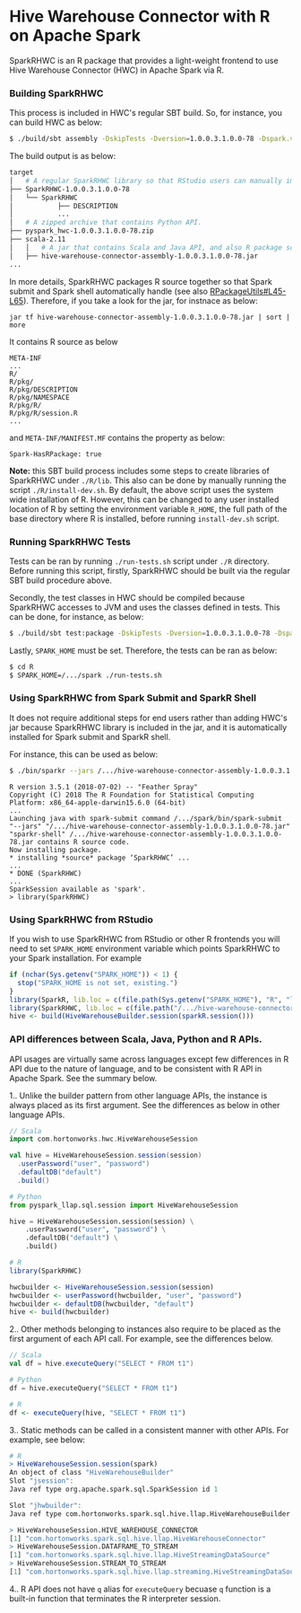 # Hive Warehouse Connector with R on Apache Spark

SparkRHWC is an R package that provides a light-weight frontend to use Hive Warehouse Connector (HWC) in Apache Spark via R.

### Building SparkRHWC

This process is included in HWC's regular SBT build. So, for instance, you can build HWC as below:

```bash
$ ./build/sbt assembly -DskipTests -Dversion=1.0.0.3.1.0.0-78 -Dspark.version=2.3.2.3.1.0.0-78 -Dhadoop.version=3.1.1.3.1.0.0-78 -Dhive.version=3.1.0.3.1.0.0-78 -Dtez.version=0.9.1.3.1.0.0-78
```

The build output is as below:

```bash
target
│   # A regular SparkRHWC library so that RStudio users can manually import and use.
├── SparkRHWC-1.0.0.3.1.0.0-78
│   └── SparkRHWC
│           ├── DESCRIPTION
│           ...
│   # A zipped archive that contains Python API.
├── pyspark_hwc-1.0.0.3.1.0.0-78.zip
├── scala-2.11
│   │   # A jar that contains Scala and Java API, and also R package source. See below for more details.
│   ├── hive-warehouse-connector-assembly-1.0.0.3.1.0.0-78.jar
...
```

In more details, SparkRHWC packages R source together so that Spark submit and Spark shell automatically handle (see also [RPackageUtils#L45-L65](https://github.com/apache/spark/blob/5264164a67df498b73facae207eda12ee133be7d/core/src/main/scala/org/apache/spark/deploy/RPackageUtils.scala#L45-L65)). Therefore, if you take a look for the jar, for instnace as below:

```
jar tf hive-warehouse-connector-assembly-1.0.0.3.1.0.0-78.jar | sort | more
```

It contains R source as below

```
META-INF
...
R/
R/pkg/
R/pkg/DESCRIPTION
R/pkg/NAMESPACE
R/pkg/R/
R/pkg/R/session.R
...
```

and `META-INF/MANIFEST.MF` contains the property as below:

```
Spark-HasRPackage: true
```

**Note:** this SBT build process includes some steps to create libraries of SparkRHWC under `./R/lib`. This also can be done by manually running the script `./R/install-dev.sh`.
By default, the above script uses the system wide installation of R. However, this can be changed to any user installed location of R by setting the environment variable `R_HOME`, the full path of the base directory where R is installed, before running `install-dev.sh` script.

### Running SparkRHWC Tests

Tests can be ran by running `./run-tests.sh` script under `./R` directory. Before running this script, firstly, SparkRHWC should be built via the regular SBT build procedure above.

Secondly, the test classes in HWC should be compiled because SparkRHWC accesses to JVM and uses the classes defined in tests. This can be done, for instance, as below:

```bash
$ ./build/sbt test:package -DskipTests -Dversion=1.0.0.3.1.0.0-78 -Dspark.version=2.3.2.3.1.0.0-78 -Dhadoop.version=3.1.1.3.1.0.0-78 -Dhive.version=3.1.0.3.1.0.0-78 -Dtez.version=0.9.1.3.1.0.0-78
```

Lastly, `SPARK_HOME` must be set. Therefore, the tests can be ran as below:

```bash
$ cd R
$ SPARK_HOME=/.../spark ./run-tests.sh
```


### Using SparkRHWC from Spark Submit and SparkR Shell

It does not require additional steps for end users rather than adding HWC's jar because SparkRHWC library is included in the jar, and it is automatically installed for Spark submit and SparkR shell.

For instance, this can be used as below:

```bash 
$ ./bin/sparkr --jars /.../hive-warehouse-connector-assembly-1.0.0.3.1.0.0-78.jar
```

```
R version 3.5.1 (2018-07-02) -- "Feather Spray"
Copyright (C) 2018 The R Foundation for Statistical Computing
Platform: x86_64-apple-darwin15.6.0 (64-bit)
...
Launching java with spark-submit command /.../spark/bin/spark-submit   "--jars" "/.../hive-warehouse-connector-assembly-1.0.0.3.1.0.0-78.jar" 
"sparkr-shell" /.../hive-warehouse-connector-assembly-1.0.0.3.1.0.0-78.jar contains R source code. 
Now installing package.
* installing *source* package ‘SparkRHWC’ ...
...
* DONE (SparkRHWC)
... 
SparkSession available as 'spark'.
> library(SparkRHWC)
```

### Using SparkRHWC from RStudio

If you wish to use SparkRHWC from RStudio or other R frontends you will need to set `SPARK_HOME` environment variable which points SparkRHWC to your Spark installation. For example

```R
if (nchar(Sys.getenv("SPARK_HOME")) < 1) {
  stop("SPARK_HOME is not set, existing.")
}
library(SparkR, lib.loc = c(file.path(Sys.getenv("SPARK_HOME"), "R", "lib")))
library(SparkRHWC, lib.loc = c(file.path("/.../hive-warehouse-connector", "SparkRHWC-1.0.0.3.1.0.0-78")))
hive <- build(HiveWarehouseBuilder.session(sparkR.session()))
```

### API differences between Scala, Java, Python and R APIs.

API usages are virtually same across languages except few differences in R API due to the nature of language, and to be consistent with R API in Apache Spark. See the summary below.

1.. Unlike the builder pattern from other language APIs, the instance is always placed as its first argument. See the differences as below in other language APIs.
  
```scala
// Scala
import com.hortonworks.hwc.HiveWarehouseSession

val hive = HiveWarehouseSession.session(session)
  .userPassword("user", "password")
  .defaultDB("default")
  .build()
```

```python
# Python
from pyspark_llap.sql.session import HiveWarehouseSession

hive = HiveWarehouseSession.session(session) \
    .userPassword("user", "password") \
    .defaultDB("default") \
    .build()
```

```R
# R
library(SparkRHWC)

hwcbuilder <- HiveWarehouseSession.session(session)
hwcbuilder <- userPassword(hwcbuilder, "user", "password")
hwcbuilder <- defaultDB(hwcbuilder, "default")
hive <- build(hwcbuilder)
```

2.. Other methods belonging to instances also require to be placed as the first argument of each API call. For example, see the differences below.

```scala
// Scala
val df = hive.executeQuery("SELECT * FROM t1")
```

```python
# Python
df = hive.executeQuery("SELECT * FROM t1")
```

```R
# R
df <- executeQuery(hive, "SELECT * FROM t1")
```

3.. Static methods can be called in a consistent manner with other APIs. For example, see below:

```R
# R
> HiveWarehouseSession.session(spark)
An object of class "HiveWarehouseBuilder"
Slot "jsession":
Java ref type org.apache.spark.sql.SparkSession id 1

Slot "jhwbuilder":
Java ref type com.hortonworks.spark.sql.hive.llap.HiveWarehouseBuilder id 2

> HiveWarehouseSession.HIVE_WAREHOUSE_CONNECTOR
[1] "com.hortonworks.spark.sql.hive.llap.HiveWarehouseConnector"
> HiveWarehouseSession.DATAFRAME_TO_STREAM
[1] "com.hortonworks.spark.sql.hive.llap.HiveStreamingDataSource"
> HiveWarehouseSession.STREAM_TO_STREAM
[1] "com.hortonworks.spark.sql.hive.llap.streaming.HiveStreamingDataSource"
```

4.. R API does not have `q` alias for `executeQuery` becuase `q` function is a built-in function that terminates the R interpreter session.

